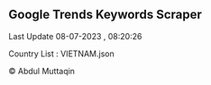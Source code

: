 

## Google Trends Keywords Scraper 
 
Last Update 08-07-2023 , 08:20:26

Country List :
VIETNAM.json



© Abdul Muttaqin 

